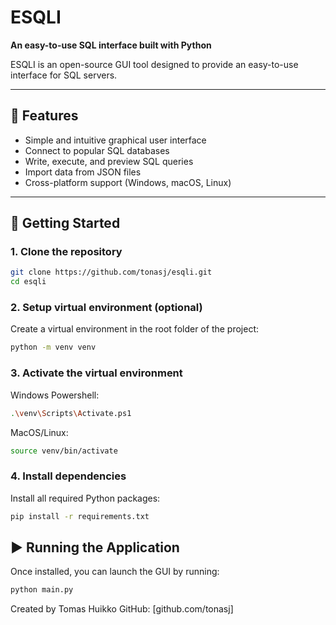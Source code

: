 # ESQLI
**An easy-to-use SQL interface built with Python**

ESQLI is an open-source GUI tool designed to provide an easy-to-use interface for SQL servers.

---

## 🔧 Features
- Simple and intuitive graphical user interface
- Connect to popular SQL databases
- Write, execute, and preview SQL queries
- Import data from JSON files
- Cross-platform support (Windows, macOS, Linux)

---

## 🚀 Getting Started

### 1. Clone the repository
```bash
git clone https://github.com/tonasj/esqli.git
cd esqli
```

### 2. Setup virtual environment (optional)
Create a virtual environment in the root folder of the project:
```bash
python -m venv venv
```

### 3. Activate the virtual environment
Windows Powershell:
```bash
.\venv\Scripts\Activate.ps1
```
MacOS/Linux:
```bash
source venv/bin/activate
```

### 4. Install dependencies
Install all required Python packages:
```bash
pip install -r requirements.txt
```

## ▶️ Running the Application
Once installed, you can launch the GUI by running:
```bash
python main.py
```

Created by Tomas Huikko
GitHub: [github.com/tonasj]